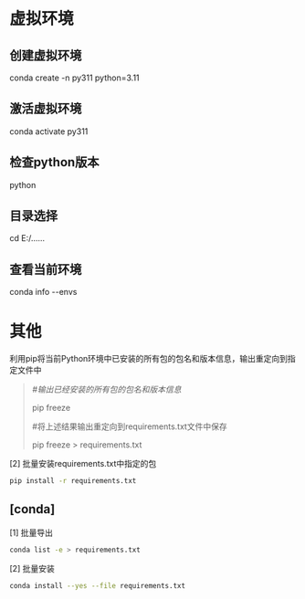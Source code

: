 # 虚拟环境

## 创建虚拟环境

conda create -n py311 python=3.11

## 激活虚拟环境

conda activate py311

## 检查python版本

python

## 目录选择

cd E:/......

## 查看当前环境

conda info --envs

# 其他

利用pip将当前Python环境中已安装的所有包的包名和版本信息，输出重定向到指定文件中

> *#输出已经安装的所有包的包名和版本信息* 
>
> pip freeze 
>
> #将上述结果输出重定向到requirements.txt文件中保存
>
> pip freeze > requirements.txt

[2] 批量安装requirements.txt中指定的包

```bash
pip install -r requirements.txt
```

## [conda]

[1] 批量导出

```bash
conda list -e > requirements.txt
```

[2] 批量安装

```bash
conda install --yes --file requirements.txt
```